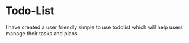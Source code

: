 # Todo-List
I have created a user friendly simple to use todolist which will help users manage their tasks and plans
